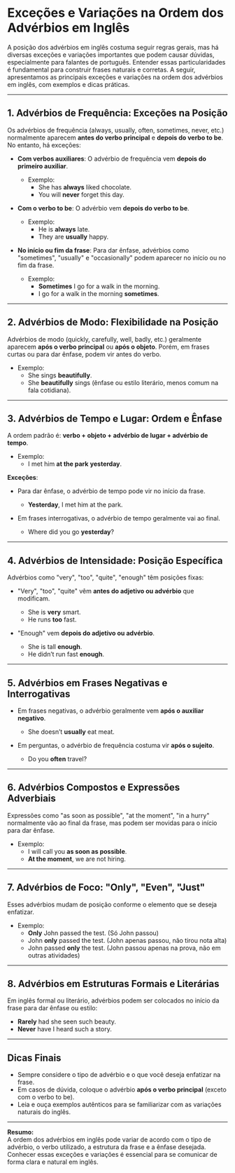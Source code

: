 # Exceções e Variações na Ordem dos Advérbios em Inglês

A posição dos advérbios em inglês costuma seguir regras gerais, mas há diversas exceções e variações importantes que podem causar dúvidas, especialmente para falantes de português. Entender essas particularidades é fundamental para construir frases naturais e corretas. A seguir, apresentamos as principais exceções e variações na ordem dos advérbios em inglês, com exemplos e dicas práticas.

---

## 1. Advérbios de Frequência: Exceções na Posição

Os advérbios de frequência (always, usually, often, sometimes, never, etc.) normalmente aparecem **antes do verbo principal** e **depois do verbo to be**. No entanto, há exceções:

- **Com verbos auxiliares**: O advérbio de frequência vem **depois do primeiro auxiliar**.
  - Exemplo:  
    - She has **always** liked chocolate.  
    - You will **never** forget this day.

- **Com o verbo to be**: O advérbio vem **depois do verbo to be**.
  - Exemplo:  
    - He is **always** late.  
    - They are **usually** happy.

- **No início ou fim da frase**: Para dar ênfase, advérbios como "sometimes", "usually" e "occasionally" podem aparecer no início ou no fim da frase.
  - Exemplo:  
    - **Sometimes** I go for a walk in the morning.  
    - I go for a walk in the morning **sometimes**.

---

## 2. Advérbios de Modo: Flexibilidade na Posição

Advérbios de modo (quickly, carefully, well, badly, etc.) geralmente aparecem **após o verbo principal** ou **após o objeto**. Porém, em frases curtas ou para dar ênfase, podem vir antes do verbo.

- Exemplo:
  - She sings **beautifully**.  
  - She **beautifully** sings (ênfase ou estilo literário, menos comum na fala cotidiana).

---

## 3. Advérbios de Tempo e Lugar: Ordem e Ênfase

A ordem padrão é: **verbo + objeto + advérbio de lugar + advérbio de tempo**.

- Exemplo:
  - I met him **at the park** **yesterday**.

**Exceções**:
- Para dar ênfase, o advérbio de tempo pode vir no início da frase.
  - **Yesterday**, I met him at the park.

- Em frases interrogativas, o advérbio de tempo geralmente vai ao final.
  - Where did you go **yesterday**?

---

## 4. Advérbios de Intensidade: Posição Específica

Advérbios como "very", "too", "quite", "enough" têm posições fixas:

- "Very", "too", "quite" vêm **antes do adjetivo ou advérbio** que modificam.
  - She is **very** smart.
  - He runs **too** fast.

- "Enough" vem **depois do adjetivo ou advérbio**.
  - She is tall **enough**.
  - He didn’t run fast **enough**.

---

## 5. Advérbios em Frases Negativas e Interrogativas

- Em frases negativas, o advérbio geralmente vem **após o auxiliar negativo**.
  - She doesn’t **usually** eat meat.

- Em perguntas, o advérbio de frequência costuma vir **após o sujeito**.
  - Do you **often** travel?

---

## 6. Advérbios Compostos e Expressões Adverbiais

Expressões como "as soon as possible", "at the moment", "in a hurry" normalmente vão ao final da frase, mas podem ser movidas para o início para dar ênfase.

- Exemplo:
  - I will call you **as soon as possible**.
  - **At the moment**, we are not hiring.

---

## 7. Advérbios de Foco: "Only", "Even", "Just"

Esses advérbios mudam de posição conforme o elemento que se deseja enfatizar.

- Exemplo:
  - **Only** John passed the test. (Só John passou)
  - John **only** passed the test. (John apenas passou, não tirou nota alta)
  - John passed **only** the test. (John passou apenas na prova, não em outras atividades)

---

## 8. Advérbios em Estruturas Formais e Literárias

Em inglês formal ou literário, advérbios podem ser colocados no início da frase para dar ênfase ou estilo:

- **Rarely** had she seen such beauty.
- **Never** have I heard such a story.

---

## Dicas Finais

- Sempre considere o tipo de advérbio e o que você deseja enfatizar na frase.
- Em casos de dúvida, coloque o advérbio **após o verbo principal** (exceto com o verbo to be).
- Leia e ouça exemplos autênticos para se familiarizar com as variações naturais do inglês.

---

**Resumo:**  
A ordem dos advérbios em inglês pode variar de acordo com o tipo de advérbio, o verbo utilizado, a estrutura da frase e a ênfase desejada. Conhecer essas exceções e variações é essencial para se comunicar de forma clara e natural em inglês.